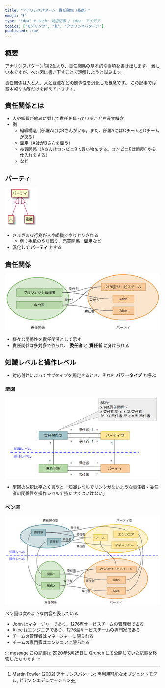 ```yaml
---
title: "アナリシスパターン：責任関係（基礎）"
emoji: "🕴"
type: "idea" # tech: 技術記事 / idea: アイデア
topics: ["モデリング", "型", "アナリシスパターン"]
published: true
---
```


## 概要

アナリシスパターン[^ref-ap]第2章より、責任関係の基本的な事項を書き出します。
難しい本ですが、ベン図に書き下すことで理解しようと試みます。

責任関係は人と人、人と組織などの関係性を汎化した概念です。
この記事では基本的な内容だけを抑えていきます。

## 責任関係とは

- 人や組織が他者に対して責任を負っていることを表す概念
- 例
  - 組織構造（部署AにはBさんがいる。また、部署AにはCチームとDチームがある）
  - 雇用（A社がBさんを雇う）
  - 売買関係（AさんはコンビニBで買い物をする。コンビニBは問屋Cから仕入れをする）
  - など

## パーティ

![image][img1]

- さまざまな行為が人や組織でやりとりされる
  - 例：手紙のやり取り、売買関係、雇用など
- 汎化して **パーティ** とする

## 責任関係

![image][img2]

- 様々な関係性を責任関係として示す
- 責任関係は多対多で作られ、 **委任者** と **責任者** に分けられる

## 知識レベルと操作レベル

- 対応付けによってサブタイプを規定するとき、それを **パワータイプ** と呼ぶ

### 型図

![image][img3]

- 型図の注釈は平たく言うと「知識レベルでリンクがないような責任者・委任者の関係性を操作レベルで持たせてはいけない」

### ベン図

![image][img4]

ベン図は次のような内容を表している

- John はマネージャーであり、1276型サービスチームの管理者である
- Alice はエンジニアであり、1276型サービスチームの専門家である
- チームの管理者はマネージャーに限られる
- チームの専門家はエンジニアに限られる

[^ref-ap]: Martin Fowler (2002) アナリシスパターン: 再利用可能なオブジェクトモデル, ピアソンエデュケーション

::: message
この記事は 2020年5月25日に Qrunch にて公開していた記事を移管したものです
:::

[img1]: https://raw.githubusercontent.com/fuuki/Images/master/20200525-analysis-pattern-accountability-basis/party-model.png
[img2]: https://raw.githubusercontent.com/fuuki/Images/master/20200525-analysis-pattern-accountability-basis/party-venn.png
[img3]: https://raw.githubusercontent.com/fuuki/Images/master/20200525-analysis-pattern-accountability-basis/accountability-type-level.png
[img4]: https://raw.githubusercontent.com/fuuki/Images/master/20200525-analysis-pattern-accountability-basis/accountability-venn-level.png

